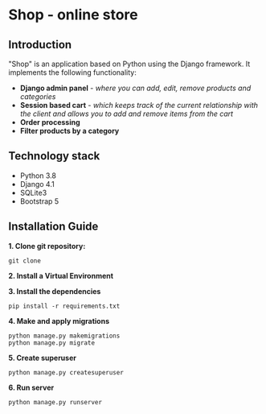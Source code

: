 # Shop - online store
## Introduction

"Shop" is an application based on Python using the Django framework. It implements the following
functionality:

- **Django admin panel** - _where you can add, edit, remove products and categories_
- **Session based cart** -  _which keeps track of the current relationship with the client and allows you to
  add and remove items from the cart_
- **Order processing**
- **Filter products by a category**

## Technology stack
- Python 3.8
- Django 4.1
- SQLite3
- Bootstrap 5


## Installation Guide
**1. Clone git repository:**
```
git clone
```  
**2. Install a Virtual Environment**

**3. Install the dependencies**
```
pip install -r requirements.txt
```
**4. Make and apply migrations**
```
python manage.py makemigrations
python manage.py migrate
```
**5. Create superuser**
```
python manage.py createsuperuser
```
**6. Run server**
```
python manage.py runserver
```
